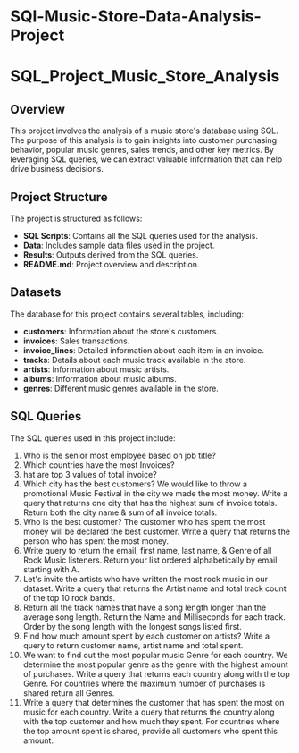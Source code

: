 # SQl-Music-Store-Data-Analysis-Project
# SQL_Project_Music_Store_Analysis

## Overview

This project involves the analysis of a music store's database using SQL. The purpose of this analysis is to gain insights into customer purchasing behavior, popular music genres, sales trends, and other key metrics. By leveraging SQL queries, we can extract valuable information that can help drive business decisions.

## Project Structure

The project is structured as follows:

- **SQL Scripts**: Contains all the SQL queries used for the analysis.
- **Data**: Includes sample data files used in the project.
- **Results**: Outputs derived from the SQL queries.
- **README.md**: Project overview and description.

## Datasets

The database for this project contains several tables, including:

- **customers**: Information about the store's customers.
- **invoices**: Sales transactions.
- **invoice_lines**: Detailed information about each item in an invoice.
- **tracks**: Details about each music track available in the store.
- **artists**: Information about music artists.
- **albums**: Information about music albums.
- **genres**: Different music genres available in the store.

## SQL Queries

The SQL queries used in this project include:

1. Who is the senior most employee based on job title?
2. Which countries have the most Invoices?
3. hat are top 3 values of total invoice?
4. Which city has the best customers? We would like to throw a promotional Music Festival in the city we made the most money. 
   Write a query that returns one city that has the highest sum of invoice totals. 
   Return both the city name & sum of all invoice totals.
5. Who is the best customer? The customer who has spent the most money will be declared the best customer. 
   Write a query that returns the person who has spent the most money.
6. Write query to return the email, first name, last name, & Genre of all Rock Music listeners. 
   Return your list ordered alphabetically by email starting with A.
7. Let's invite the artists who have written the most rock music in our dataset. 
   Write a query that returns the Artist name and total track count of the top 10 rock bands.
8. Return all the track names that have a song length longer than the average song length. 
   Return the Name and Milliseconds for each track. Order by the song length with the longest songs listed first.
9. Find how much amount spent by each customer on artists? Write a query to return customer name, artist name and total spent.
10. We want to find out the most popular music Genre for each country. We determine the most popular genre as the genre 
    with the highest amount of purchases. Write a query that returns each country along with the top Genre. For countries where 
    the maximum number of purchases is shared return all Genres.
11. Write a query that determines the customer that has spent the most on music for each country. 
    Write a query that returns the country along with the top customer and how much they spent. 
    For countries where the top amount spent is shared, provide all customers who spent this amount.




